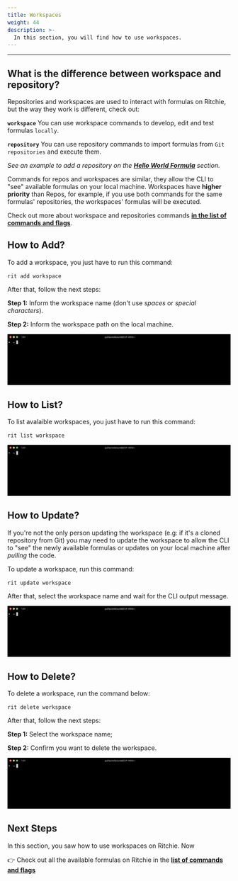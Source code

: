 ```yaml
---
title: Workspaces
weight: 44
description: >-
  In this section, you will find how to use workspaces.
---
```


---

## What is the difference between workspace and repository?

Repositories and workspaces are used to interact with formulas on Ritchie, but the way they work is different, check out:

**`workspace`** You can use workspace commands to develop, edit and test formulas `locally`.

**`repository`** You can use repository commands to import formulas from `Git repositories` and execute them.

*See an example to add a repository on the [**Hello World Formula**](/docs-ritchie/formulas/hello-world-formula/) section.*

Commands for repos and workspaces are similar, they allow the CLI to "see" available formulas on your local machine. Workspaces have **higher priority** than Repos, for example, if you use both commands for the same formulas' repositories, the workspaces' formulas will be executed.

Check out more about workspace and repositories commands [**in the list of commands and flags**](/docs-ritchie/reference/list-of-commands-and-flags/).

## How to Add?

To add a workspace, you just have to run this command:

```text
rit add workspace
```

After that, follow the next steps:

**Step 1:** Inform the workspace name (don't use *spaces* or *special characters*).

**Step 2:** Inform the workspace path on the local machine.

![](static/shared/rit-add-workspace.gif)

## How to List?

To list avalaible workspaces, you just have to run this command:

```text
rit list workspace
```

![](static/shared/rit-list-workspace.gif)

## How to Update?

If you're not the only person updating the workspace (e.g: if it's a cloned repository from Git) you may need to update the workspace to allow the CLI to "see" the newly available formulas or updates on your local machine after *pulling* the code.

To update a workspace, run this command:

```text
rit update workspace
```

After that, select the workspace name and wait for the CLI output message.

![](static/shared/rit-update-workspace.gif)

## How to Delete?

To delete a workspace, run the command below:

```text
rit delete workspace
```

After that, follow the next steps:

**Step 1:** Select the workspace name; 

**Step 2:** Confirm you want to delete the workspace.

![](static/shared/rit-delete-workspace.gif)

## Next Steps

In this section, you saw how to use workspaces on Ritchie. Now

👉 Check out all the available formulas on Ritchie in the [**list of commands and flags**](/docs-ritchie/reference/list-of-commands-and-flags/)
